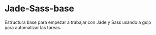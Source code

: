 # Jade-Sass-base
Estructura base para empezar a trabajar con Jade y Sass usando a gulp para automatizar las tareas.
